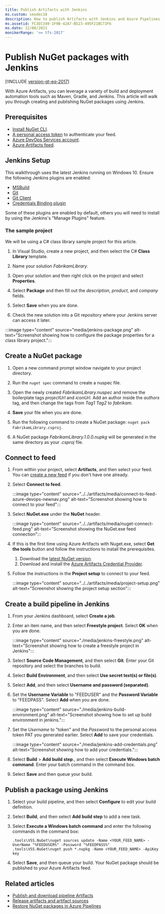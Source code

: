 ```yaml
---
title: Publish Artifacts with Jenkins
ms.custom: seodec18
description: How to publish Artifacts with Jenkins and Azure Pipelines
ms.assetid: FC3EC349-1F9B-42A7-B523-495F21BC73F6
ms.date: 12/08/2021
monikerRange: '>= tfs-2017'
---
```


# Publish NuGet packages with Jenkins 

[!INCLUDE [version-gt-eq-2017](../../includes/version-gt-eq-2017.md)]

With Azure Artifacts, you can leverage a variety of build and deployment automation tools such as Maven, Gradle, and Jenkins. This article will walk you through creating and publishing NuGet packages using Jenkins.

## Prerequisites

- [Install NuGet CLI](/nuget/tools/nuget-exe-cli-reference).
- [A personal access token](../../organizations/accounts/use-personal-access-tokens-to-authenticate.md) to authenticate your feed.
- [Azure DevOps Services account](https://azure.microsoft.com/services/devops/).
- [Azure Artifacts feed](../../artifacts/get-started-nuget.md).

## Jenkins Setup

This walkthrough uses the latest Jenkins running on Windows 10. Ensure the following Jenkins plugins are enabled:

- [MSBuild](https://plugins.jenkins.io/msbuild/)
- [Git](https://plugins.jenkins.io/git/)
- [Git Client](https://plugins.jenkins.io/git-client/)
- [Credentials Binding plugin](https://plugins.jenkins.io/credentials-binding/)

Some of these plugins are enabled by default, others you will need to install by using the Jenkins's "Manage Plugins" feature.

### The sample project

We will be using a C# class library sample project for this article. 

1. In Visual Studio, create a new project, and then select the C# **Class Library** template.

1. Name your solution *FabrikamLibrary*.

1. Open your solution and then right click on the project and select **Properties**.

1. Select **Package** and then fill out the *description*, *product*, and *company* fields.

1. Select **Save** when you are done.

1. Check the new solution into a Git repository where your Jenkins server can access it later.

:::image type="content" source="media/jenkins-package.png" alt-text="Screenshot showing how to configure the package properties for a class library project.":::

## Create a NuGet package

1. Open a new command prompt window navigate to your project directory.

1. Run the `nuget spec` command to create a nuspec file.

1. Open the newly created *FabrikamLibrary.nuspec* and remove the boilerplate tags *projectUrl* and *iconUrl*. Add an author inside the *authors* tag, and then change the tags from *Tag1 Tag2* to *fabrikam*.

1. **Save** your file when you are done. 

1. Run the following command to create a NuGet package: `nuget pack FabrikamLibrary.csproj`.

1. A NuGet package *FabrikamLibrary.1.0.0.nupkg* will be generated in the same directory as your *.csproj* file.

## Connect to feed

1. From within your project, select **Artifacts**, and then select your feed. You can [create a new feed](../../artifacts/get-started-nuget.md#create-a-feed) if you don't have one already. 

1. Select **Connect to feed**.

    :::image type="content" source="../../artifacts/media/connect-to-feed-azure-devops-newnav.png" alt-text="Screenshot showing how to connect to your feed":::

1. Select **NuGet.exe** under the **NuGet** header.

    :::image type="content" source="../../artifacts/media/nuget-connect-feed.png" alt-text="Screenshot showing the NuGet.exe feed connection":::

1. If this is the first time using Azure Artifacts with Nuget.exe, select **Get the tools** button and follow the instructions to install the prerequisites.

    1. Download the [latest NuGet version](https://www.nuget.org/downloads).
    1. Download and install the [Azure Artifacts Credential Provider](https://github.com/microsoft/artifacts-credprovider#azure-artifacts-credential-provider).

1. Follow the instructions in the **Project setup** to connect to your feed. 

    :::image type="content" source="../../artifacts/media/project-setup.png" alt-text="Screenshot showing the project setup section":::

## Create a build pipeline in Jenkins

1. From your Jenkins dashboard, select **Create a job**.

1. Enter an item name, and then select **Freestyle project**. Select **OK** when you are done.
 
    :::image type="content" source="./media/jenkins-freestyle.png" alt-text="Screenshot showing how to create a freestyle project in Jenkins":::

1. Select **Source Code Management**, and then select **Git**. Enter your Git repository and select the branches to build.

1. Select **Build Environment**, and then select **Use secret text(s) or file(s)**.

1. Select **Add**, and then select **Username and password (separated)**.

1. Set the **Username Variable** to "FEEDUSER" and the **Password Variable** to "FEEDPASS". Select **Add** when you are done.

    :::image type="content" source="./media/jenkins-build-environment.png" alt-text="Screenshot showing how to set up build environment in jenkins.":::

1. Set the *Username* to "token" and the *Password* to the personal access token PAT you generated earlier. Select **Add** to save your credentials.

    :::image type="content" source="./media/jenkins-add-credentials.png" alt-text="Screenshot showing how to add your credentials.":::

1. Select **Build** > **Add build step**., and then select **Execute Windows batch command**. Enter your batch command in the command box.

1. Select **Save** and then queue your build.

## Publish a package using Jenkins

1. Select your build pipeline, and then select **Configure** to edit your build definition.

1. Select **Build**, and then select **Add build step** to add a new task.

1. Select **Execute a Windows batch command** and enter the following commands in the command box:

    ```Command
    .tools\VSS.NuGet\nuget sources update -Name <YOUR_FEED_NAME> -UserName "%FEEDUSER%" -Password "%FEEDPASS%"
    .tools\VSS.NuGet\nuget push *.nupkg -Name <YOUR_FEED_NAME> -ApiKey key
    ```

1. Select **Save**, and then queue your build. Your NuGet package should be published to your Azure Artifacts feed. 

## Related articles

- [Publish and download pipeline Artifacts](../artifacts/pipeline-artifacts.md)
- [Release artifacts and artifact sources](../release/artifacts.md)
- [Restore NuGet packages in Azure Pipelines](./nuget-restore.md)